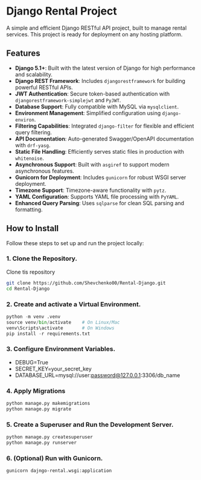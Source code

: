 # Django Rental Project
A simple and efficient Django RESTful API project, built to manage rental services. This project is ready for deployment on any hosting platform.

## Features

- **Django 5.1+**: Built with the latest version of Django for high performance and scalability.  
- **Django REST Framework**: Includes `djangorestframework` for building powerful RESTful APIs.  
- **JWT Authentication**: Secure token-based authentication with `djangorestframework-simplejwt` and `PyJWT`.  
- **Database Support**: Fully compatible with MySQL via `mysqlclient`.  
- **Environment Management**: Simplified configuration using `django-environ`.  
- **Filtering Capabilities**: Integrated `django-filter` for flexible and efficient query filtering.  
- **API Documentation**: Auto-generated Swagger/OpenAPI documentation with `drf-yasg`.  
- **Static File Handling**: Efficiently serves static files in production with `whitenoise`.  
- **Asynchronous Support**: Built with `asgiref` to support modern asynchronous features.  
- **Gunicorn for Deployment**: Includes `gunicorn` for robust WSGI server deployment.  
- **Timezone Support**: Timezone-aware functionality with `pytz`.  
- **YAML Configuration**: Supports YAML file processing with `PyYAML`.  
- **Enhanced Query Parsing**: Uses `sqlparse` for clean SQL parsing and formatting.  

## How to Install

Follow these steps to set up and run the project locally:

### 1. Clone the Repository.

Clone tis repository
```bash 
git clone https://github.com/Shevchenko00/Rental-Django.git
cd Rental-Django
```
### 2. Create and activate a Virtual Environment.
``` python
python -m venv .venv
source venv/bin/activate    # On Linux/Mac
venv\Scripts\activate       # On Windows
pip install -r requirements.txt
```
### 3. Configure Environment Variables.
- DEBUG=True
- SECRET_KEY=your_secret_key
- DATABASE_URL=mysql://user:password@127.0.0.1:3306/db_name

### 4. Apply Migrations
```python
python manage.py makemigrations
python manage.py migrate
```
### 5. Create a Superuser and Run the Development Server.
```python
python manage.py createsuperuser
python manage.py runserver

```
### 6. (Optional) Run with Gunicorn.
```bash
gunicorn dajngo-rental.wsgi:application
```

